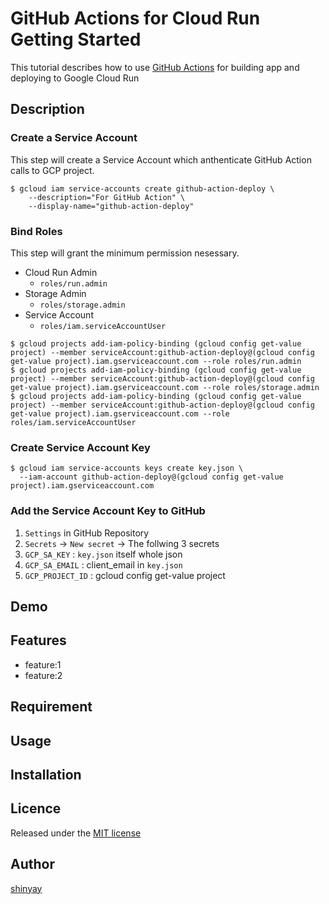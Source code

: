 # GitHub Actions for Cloud Run Getting Started

This tutorial describes how to use [GitHub Actions](https://github.com/features/actions) for building app and deploying to Google Cloud Run

## Description

### Create a Service Account
This step will create a Service Account which anthenticate GitHub Action calls to GCP project.
```
$ gcloud iam service-accounts create github-action-deploy \
    --description="For GitHub Action" \
    --display-name="github-action-deploy"
```

### Bind Roles
This step will grant the minimum permission nesessary.

- Cloud Run Admin
  - `roles/run.admin`
- Storage Admin
  - `roles/storage.admin`
- Service Account
  - `roles/iam.serviceAccountUser`

```
$ gcloud projects add-iam-policy-binding (gcloud config get-value project) --member serviceAccount:github-action-deploy@(gcloud config get-value project).iam.gserviceaccount.com --role roles/run.admin
$ gcloud projects add-iam-policy-binding (gcloud config get-value project) --member serviceAccount:github-action-deploy@(gcloud config get-value project).iam.gserviceaccount.com --role roles/storage.admin
$ gcloud projects add-iam-policy-binding (gcloud config get-value project) --member serviceAccount:github-action-deploy@(gcloud config get-value project).iam.gserviceaccount.com --role roles/iam.serviceAccountUser
```

### Create Service Account Key
```
$ gcloud iam service-accounts keys create key.json \
  --iam-account github-action-deploy@(gcloud config get-value project).iam.gserviceaccount.com
```

### Add the Service Account Key to GitHub

1. `Settings` in GitHub Repository
2. `Secrets` -> `New secret` -> The follwing 3 secrets
3. `GCP_SA_KEY` : `key.json` itself whole json
4. `GCP_SA_EMAIL` : client_email in `key.json`
5. `GCP_PROJECT_ID` : gcloud config get-value project

## Demo

## Features

- feature:1
- feature:2

## Requirement

## Usage

## Installation

## Licence

Released under the [MIT license](https://gist.githubusercontent.com/shinyay/56e54ee4c0e22db8211e05e70a63247e/raw/34c6fdd50d54aa8e23560c296424aeb61599aa71/LICENSE)

## Author

[shinyay](https://github.com/shinyay)
